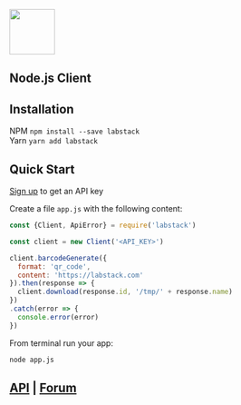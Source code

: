 <a href="https://labstack.com"><img height="80" src="https://cdn.labstack.com/images/labstack-logo.svg"></a>

## Node.js Client

## Installation

NPM `npm install --save labstack`<br>
Yarn `yarn add labstack`

## Quick Start

[Sign up](https://labstack.com/signup) to get an API key

Create a file `app.js` with the following content:

```js
const {Client, ApiError} = require('labstack')

const client = new Client('<API_KEY>')

client.barcodeGenerate({
  format: 'qr_code',
  content: 'https://labstack.com'
}).then(response => {
  client.download(response.id, '/tmp/' + response.name)
})
.catch(error => {
  console.error(error)
})
```

From terminal run your app:

```sh
node app.js
```

## [API](https://labstack.com/api) | [Forum](https://forum.labstack.com)
